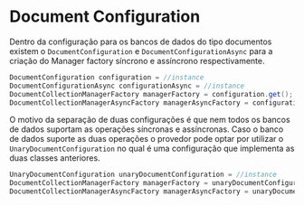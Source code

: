 # Document Configuration

Dentro da configuração para os bancos de dados do tipo documentos existem o `DocumentConfiguration` e `DocumentConfigurationAsync` para a criação do Manager factory síncrono e assíncrono respectivamente.

```java
DocumentConfiguration configuration = //instance
DocumentConfigurationAsync configurationAsync = //instance
DocumentCollectionManagerFactory managerFactory = configuration.get();
DocumentCollectionManagerAsyncFactory managerAsyncFactory = configurationAsync.getAsync();
```

O motivo da separação de duas configurações é que nem todos os bancos de dados suportam as operações síncronas e assíncronas. Caso o banco de dados suporte as duas operações o provedor pode optar por utilizar o `UnaryDocumentConfiguration` no qual é uma configuração que implementa as duas classes anteriores.

```java
UnaryDocumentConfiguration unaryDocumentConfiguration = //instance
DocumentCollectionManagerFactory managerFactory = unaryDocumentConfiguration.get();
DocumentCollectionManagerAsyncFactory managerAsyncFactory = unaryDocumentConfiguration.getAsync();
```

